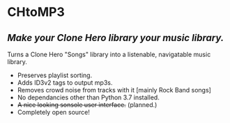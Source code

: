 # CHtoMP3
## *Make your Clone Hero library your music library.*

Turns a Clone Hero "Songs" library into a listenable, navigatable music library.

* Preserves playlist sorting.
* Adds ID3v2 tags to output mp3s.
* Removes crowd noise from tracks with it [mainly Rock Band songs]
* No dependancies other than Python 3.7 installed.
* ~~A nice looking sonsole user interface.~~ (planned.)
* Completely open source!
